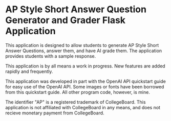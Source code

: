 # AP Style Short Answer Question Generator and Grader Flask Application

This application is designed to allow students to generate AP Style Short Answer Questions, answer them, and have AI grade them. The application provides students with a sample response.

This application is by all means a work in progress. New features are added rapidly and frequently.

This application was developed in part with the OpenAI API quickstart guide for easy use of the OpenAI API. Some images or fonts have been borrowed from this quickstart guide. All other program code, however, is mine.

The identifier "AP" is a registered trademark of CollegeBoard. This application is not affiliated with CollegeBoard in any means, and does not recieve monetary payment from CollegeBoard.
